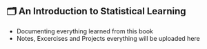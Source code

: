 ## 🗂️ An Introduction to Statistical Learning 
- Documenting everything learned from this book 
- Notes, Excercises and Projects everything will be uploaded here 
